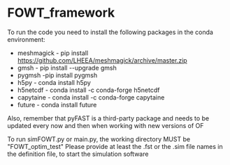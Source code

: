 # FOWT_framework

To run the code you need to install the following packages in the conda environment:

- meshmagick - pip install https://github.com/LHEEA/meshmagick/archive/master.zip
- gmsh - pip install --upgrade gmsh
- pygmsh -pip install pygmsh
- h5py - conda install h5py
- h5netcdf - conda install -c conda-forge h5netcdf
- capytaine - conda install -c conda-forge capytaine
- future - conda install future

Also, remember that pyFAST is a third-party package and needs to be updated every now and then when working with new versions of OF

To run simFOWT.py or main.py, the working directory MUST be "FOWT_optim_test"
Please provide at least the .fst or the .sim file names in the definition file, to start the simulation software
